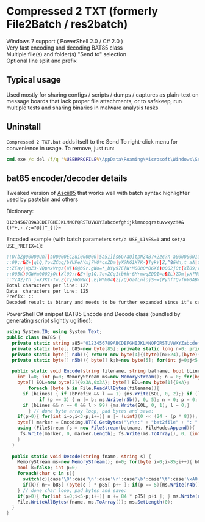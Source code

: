 # Compressed 2 TXT (formerly File2Batch / res2batch)  
Windows 7 support ( PowerShell 2.0 / C# 2.0 )  
Very fast encoding and decoding BAT85 class  
Multiple file(s) and folder(s) "Send to" selection  
Optional line split and prefix  

## Typical usage  
Used mostly for sharing configs / scripts / dumps / captures as plain-text on message boards that lack proper file attachments, or to safekeep, run multiple tests and sharing binaries in malware analysis tasks  

## Uninstall  
`Compressed 2 TXT.bat` adds itself to the Send To right-click menu for convenience in usage. To remove, just run:  
```bat
cmd.exe /c del /f/q "%USERPROFILE%\AppData\Roaming\Microsoft\Windows\SendTo\Compressed 2 TXT.bat"  
```
## bat85 encoder/decoder details  
Tweaked version of [Ascii85](https://en.wikipedia.org/wiki/Ascii85) that works well with batch syntax highlighter used by pastebin and others  

Dictionary:  
```
0123456789ABCDEFGHIJKLMNOPQRSTUVWXYZabcdefghijklmnopqrstuvwxyz!#&()*+,-./;=?@[]^_{|}~
```
Encoded example (with batch parameters `set/a USE_LINES=1` and `set/a USE_PREFIX=1`):  
```bat
::O/bZg00000UnT|s00000EC2ui000000|5a51][s6G/aU]tpNZ4B?+2zc?n-a00000001aWshJ=ETy&[5Y/#/wbY+?}TuezrMNUISE^HHj03aCx0C[la0000eO^7+)
::09;r&Z+|g1Q,?ovZCqq/bYUPeAYx]7VO*cnZDm|yX?MG1X?K-)TykY|Z,^8GWn,t_aA|C1axP^fWdHz*1pt{D0ssI2,G#tyAOKu-Z,OdKTvK#qVQpMfZ,^8GWkzXi
::ZEay|WpZ3-VQpnxVrgz(W[)6@b9r.gWo=*_bYy97E[W*M008O*0GXi)0002jOt(Xl09;r&Z+|g1Q,?ovZCq1tb#h~6MrmwqZDDI=a&IL)ZDm|yX?MF}X=QRSE[W*M
::005K)0GW#m0002jOt(Xl09;r&Z+|g1Q,?ovZCq1tb#h~6MrmwqZDDI=a&IL)ZDm|yX?MG0aBD7Qcx3;pOalO!9}fTk0M|]n3m]bobZ?8Lb6it)WnpbxQ,U,0V_WBZ
::Y/A2}Yh_j=XJKt-Tw.Z(Ty}GGWNc|.E[W*M04(z[/Q)GafLnlojS~={PyhfTQvf6Y0AB#B_=_D?xfNOE8zl(N2qg/T4twaJmne+VAVDTz6K+7h;w-;N*(W&cJA3fG
Total characters per line: 127
Data  characters per line: 125
Prefix: ::
Decoded result is binary and needs to be further expanded since it's cab LZX-compressed ( expand -R $file -F:* . )
```
PowerShell C# snippet BAT85 Encode and Decode class (bundled by generating script slightly uglified):
```c#
using System.IO; using System.Text;
public class BAT85 {
  private static string a85="0123456789ABCDEFGHIJKLMNOPQRSTUVWXYZabcdefghijklmnopqrstuvwxyz!#&()*+,-./;=?@[]^_{|}~";
  private static byte[] b85=new byte[85]; private static long n=0; private static int[] p85={52200625,614125,7225,85,1};
  private static byte[] n4b(){ return new byte[4]{(byte)(n>>24),(byte)(n>>16),(byte)(n>>8),(byte)n}; }
  private static byte[] n5b(){ byte[] k;k=new byte[5]; for(int j=0;j<5;j++){ k[4-j]=b85[(byte)(n % 85)]; n /= 85; } return k;}

  public static void Encode(string filename, string batname, bool bLines, bool bPrefix) {
    int l=0; int p=0; MemoryStream ms=new MemoryStream(); n = 0; for(byte i=0;i<85;i++){b85[i]=(byte)a85[i];}
    byte[] SOL=new byte[2]{0x3A,0x3A}; byte[] EOL=new byte[1]{0xA};
		foreach (byte b in File.ReadAllBytes(filename)){
      if (bLines) { if (bPrefix && l == 1) {ms.Write(SOL, 0, 2);} if (l == 101) {ms.Write(EOL, 0, 1); l = 0; } l++; }
			if (p == 3) { n |= b; ms.Write(n5b(), 0, 5); n = 0; p = 0; } else { n |= (uint)(b << (24 - (p * 8))); p++; }
      if (bLines && n == 0 && l > 99) {ms.Write(EOL, 0, 1); l = 0;}
		} // done byte array loop, pad bytes and save:
    if(p>0){ for(int i=p;i<3-p;i++){ n |= (uint)(0 << (24 - (p * 8))); } n |= 0; ms.Write(n5b(), 0, p + 1); }
    byte[] marker = Encoding.UTF8.GetBytes("\r\n:" + "bat2file" + ": " + filename + "\r\n");
    using (FileStream fs = new FileStream(batname, FileMode.Append)){
     fs.Write(marker, 0, marker.Length); fs.Write(ms.ToArray(), 0, (int)ms.Length); ms.SetLength(0);
    }
  }
  
  public static void Decode(string fname, string s) {
    MemoryStream ms=new MemoryStream(); n=0; for(byte i=0;i<85;i++){ b85[(byte)a85[i]]=i; }
    bool k=false; int p=0;
    foreach(char c in s){
      switch(c){case'\0':case'\n':case'\r':case'\b':case'\t':case'\xA0':case' ':case':': k=false;break; default: k=true;break;}
      if(k){ n+= b85[ (byte)c ] * p85[ p++ ]; if(p == 5){ms.Write(n4b(), 0, 4); n=0; p=0; } }
    } // done char loop, pad bytes and save:
    if(p>0){ for(int i=0;i<5-p;i++){ n += 84 * p85[ p+i ]; } ms.Write(n4b(), 0, p-1); }
    File.WriteAllBytes(fname, ms.ToArray()); ms.SetLength(0);
  }
}
```
